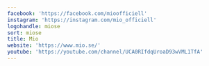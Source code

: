 ```yaml
---
facebook: 'https://facebook.com/mioofficiell'
instagram: 'https://instagram.com/mio_officiell'
logohandle: miose
sort: miose
title: Mio
website: 'https://www.mio.se/'
youtube: 'https://youtube.com/channel/UCA0RIfdqUroaD93wVML1TfA'
---
```

